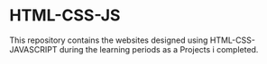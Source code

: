 # HTML-CSS-JS
This repository contains the websites designed using HTML-CSS-JAVASCRIPT during the learning periods as a Projects i completed.
